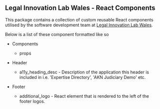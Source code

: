 ## Legal Innovation Lab Wales - React Components

This package contains a collection of custom reusable React components utilised by the software development team at 
[Legal Innovation Lab Wales](https://legaltech.wales/).

Below is a list of these component formatted like so
- Components
    - props
    

- Header
    - a11y_heading_desc - Description of the application this header is included in i.e. 'Expertise Directory', 
      'AKN Judiciary Demo' etc.
- Footer
    - additional_logo - React element that is rendered to the left of the footer logos.